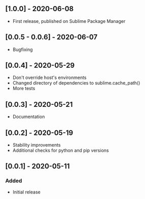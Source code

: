 ## [1.0.0] - 2020-06-08
- First release, published on Sublime Package Manager

## [0.0.5 - 0.0.6] - 2020-06-07
- Bugfixing

## [0.0.4] - 2020-05-29
- Don't override host's environments
- Changed directory of dependencies to sublime.cache_path()
- More tests

## [0.0.3] - 2020-05-21
- Documentation

## [0.0.2] - 2020-05-19
- Stability improvements
- Additional checks for python and pip versions

## [0.0.1] - 2020-05-11
### Added
- Initial release
